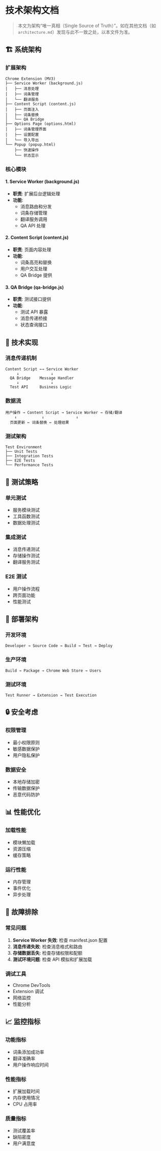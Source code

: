 # 技术架构文档

> 本文为架构“唯一真相（Single Source of Truth）”。如在其他文档（如 `architecture.md`）发现与此不一致之处，以本文件为准。

## 🏗️ 系统架构

### 扩展架构
```
Chrome Extension (MV3)
├── Service Worker (background.js)
│   ├── 消息处理
│   ├── 词条管理
│   └── 翻译服务
├── Content Script (content.js)
│   ├── 页面注入
│   ├── 词条替换
│   └── QA Bridge
├── Options Page (options.html)
│   ├── 词条管理界面
│   ├── 设置配置
│   └── 导入导出
└── Popup (popup.html)
    ├── 快速操作
    └── 状态显示
```

### 核心模块

#### 1. Service Worker (background.js)
- **职责**: 扩展后台逻辑处理
- **功能**: 
  - 消息路由和分发
  - 词条存储管理
  - 翻译服务调用
  - QA API 处理

#### 2. Content Script (content.js)
- **职责**: 页面内容处理
- **功能**:
  - 词条高亮和替换
  - 用户交互处理
  - QA Bridge 提供

#### 3. QA Bridge (qa-bridge.js)
- **职责**: 测试接口提供
- **功能**:
  - 测试 API 暴露
  - 消息传递桥接
  - 状态查询接口

## 🔧 技术实现

### 消息传递机制
```
Content Script ←→ Service Worker
     ↓              ↓
  QA Bridge    Message Handler
     ↓              ↓
  Test API     Business Logic
```

### 数据流
```
用户操作 → Content Script → Service Worker → 存储/翻译
    ↓           ↓              ↓
  页面更新 ← 词条替换 ← 处理结果
```

### 测试架构
```
Test Environment
├── Unit Tests
├── Integration Tests
├── E2E Tests
└── Performance Tests
```

## 🧪 测试策略

### 单元测试
- 服务模块测试
- 工具函数测试
- 数据处理测试

### 集成测试
- 消息传递测试
- 存储操作测试
- 翻译服务测试

### E2E 测试
- 用户操作流程
- 跨页面功能
- 性能测试


## 🚀 部署架构

### 开发环境
```
Developer → Source Code → Build → Test → Deploy
```

### 生产环境
```
Build → Package → Chrome Web Store → Users
```

### 测试环境
```
Test Runner → Extension → Test Execution
```

## 🔒 安全考虑

### 权限管理
- 最小权限原则
- 敏感数据保护
- 用户隐私保护

### 数据安全
- 本地存储加密
- 传输数据保护
- 恶意代码防护

## 📊 性能优化

### 加载性能
- 模块懒加载
- 资源压缩
- 缓存策略

### 运行性能
- 内存管理
- 事件优化
- 异步处理

## 🐛 故障排除

### 常见问题
1. **Service Worker 失效**: 检查 manifest.json 配置
2. **消息传递失败**: 检查消息格式和路由
3. **存储数据丢失**: 检查存储权限和配额
4. **测试环境问题**: 检查 API 模拟和扩展加载

### 调试工具
- Chrome DevTools
- Extension 调试
- 网络监控
- 性能分析

## 📈 监控指标

### 功能指标
- 词条添加成功率
- 翻译准确率
- 用户操作响应时间

### 性能指标
- 扩展加载时间
- 内存使用情况
- CPU 占用率

### 质量指标
- 测试覆盖率
- 缺陷密度
- 用户满意度

